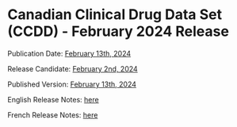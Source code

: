 # Canadian Clinical Drug Data Set (CCDD) - February 2024 Release
 
Publication Date: [February 13th, 2024](https://tgateway.infoway-inforoute.ca/ccdd.html?id=2.16.840.1.113883.2.20.6.1&versionid=20240213)
 
Release Candidate: [February 2nd, 2024](https://github.com/hres/formulary/tree/folder_reorg/releases/20240202)
 
Published Version: [February 13th, 2024](https://tgateway.infoway-inforoute.ca/ccdd.html?id=2.16.840.1.113883.2.20.6.1&versionid=20240213)
 
English Release Notes: [here](https://infoscribe.infoway-inforoute.ca/display/CCDD/20240213)
 
French Release Notes: [here](https://infoscribe.infoway-inforoute.ca/display/RCM/20240213)